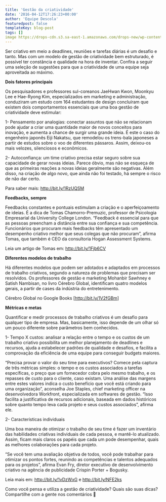 ```yaml
---
title: 'Gestão da criatividade'
date: '2016-04-12T17:26:23+00:00'
author: 'Equipe Descola'
featuredpost: false
templateKey: blog-post
tags: []
image https://drops-cdn.s3.sa-east-1.amazonaws.com/drops-new/wp-content/uploads/2016/04/12172549/GESTAOCRIATIVA.001-150x150.jpeg
---
```

<span class="s1">Ser criativo em meio a deadlines, reuniões e tarefas diárias é um desafio e tanto. Mas com um modelo de gestão de criatividade bem estruturado, é possível ter constância e qualidade na hora de inventar. Confira a seguir uma seleção de sugestões para que a criatividade de uma equipe seja aproveitada ao máximo.</span>

<span class="s1">**Dois fatores principais**</span>

<span class="s1">Os pesquisadores e professores sul-coreanos JaeHwan Kwon, Moonkyu Lee e Hae-Ryong Kim, especializados em marketing e administração, conduziram um estudo com 164 estudantes de design concluíram que existem dois comportamentos essenciais que uma boa gestão de criatividade deve estimular:</span>

<span class="s1">1- Pensamento por analogias: conectar assuntos que não se relacionam pode ajudar a criar uma quantidade maior de novos conceitos para inovação, e aumenta a chance de surgir uma grande ideia. É este o caso do engenheiro japonês Eiji Nakatsu, que remodelou os trens-bala japoneses a partir de estudos sobre o voo de diferentes pássaros. Assim, deixou-os mais velozes, silenciosos e econômicos. </span>

<span class="s1">2- Autoconfiança: um time criativo precisa estar seguro sobre sua capacidade de gerar novas ideias. Parece óbvio, mas não se esqueça de que as primeiras reações a novas ideias geralmente são negativas. Além disso, na criação de algo novo, que ainda não foi testado, há sempre o risco de não dar certo. </span>

<span class="s1">Para saber mais: <http://bit.ly/1RzUQSM></span>

<span class="s1">**Feedbacks, sempre**</span>

<span class="s1">Feedbacks constantes e pontuais estimulam a criação e o aperfeiçoamento de ideias. É a dica de Tomas Chamorro-Premuzic, professor de Psicologia Empresarial da University College London. “Feedback é essencial para que as pessoas preencham a distância entre sua confiança e sua competência. Funcionários que procuram mais feedbacks têm apresentado um desempenho criativo melhor que seus colegas que não procuram”, afirma Tomas, que também é CEO da consultoria Hogan Assessment Systems.</span>

<span class="s1">Leia um artigo de Tomas em: <http://bit.ly/1Fjb6CV></span>

<span class="s1">**Diferentes modelos de trabalho**</span>

<span class="s1">Há diferentes modelos que podem ser adotados e adaptados em processos de trabalho criativos, segundo a natureza de problemas que precisam ser resolvidos. Os professores de gestão e marketing Mohanbir Sawhney e Satish Nambisan, no livro Cérebro Global, identificam quatro modelos gerais, a partir de cases da indústria do entretenimento.</span>

<span class="s1">Cérebro Global no Google Books \[<http://bit.ly/1V2fGBm>\]</span>

<span class="s1">**Métricas e metas**</span>

<span class="s1">Quantificar e medir processos de trabalho criativos é um desafio para qualquer tipo de empresa. Mas, basicamente, isso depende de um olhar só um pouco diferente sobre parâmetros bem conhecidos.</span>

<span class="s1">1- Tempo X custos: analisar a relação entre o tempo e os custos de um trabalho criativo possibilita um melhor planejamento de deadlines e recursos, ajuda a estabelecer padrões de qualidade e desafios, e facilita a comprovação da eficiência de uma equipe para conseguir budgets maiores. </span>

<span class="s1">“Precisa provar o valor do seu time para executivos? Comece pela captura de três métricas simples: o tempo e os custos associados a tarefas específicas, o preço que um fornecedor cobra pelo mesmo trabalho, e os repasses de custo para o cliente, caso existam. Uma análise das margens entre estes valores indica o custo benefício que você está criando para uma organização”, aconselha Joe Staples, chief marketing officer na desenvolvedora Workfront, especializada em softwares de gestão. “Isso facilita a justificativa de recursos adicionais, baseada em dados históricos sobre quanto tempo leva cada projeto e seus custos associados”, afirma ele.</span>

<span class="s1">2- Características individuais</span>

<span class="s1">Uma boa maneira de otimizar o trabalho de seu time é fazer um inventário das habilidades criativas individuais de cada pessoa, e mantê-lo atualizado. Assim, ficam mais claros os papéis que cada um pode desempenhar, quais as melhores colaborações para cada projeto.</span>

<span class="s1">“Se você tem uma avaliação objetiva de todos, você pode trabalhar para otimizar os pontos fortes, reunindo as competências e talentos adequados para os projetos”, afirma Evan Fry, diretor executivo de desenvolvimento criativo na agência de publicidade Crispin Porter + Bogusky.</span>

<span class="s1">Leia mais em: <http://bit.ly/1vDzWxG> e <http://bit.ly/NFE2ks></span>

<span class="s1">Como você pensa e utiliza a gestão de criatividade? Quais são suas dicas? Compartilhe com a gente nos comentários 🙂</span>